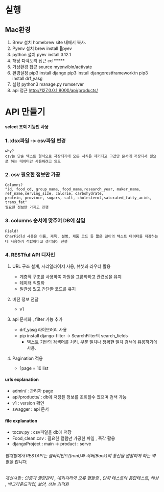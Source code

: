 # 실행 
## Mac환경 
1. Brew 설치
   homebrew site 내에서 복사.
3. Pyenv 설치
   brew install pyev
4. python 설치
   pyev install 3.12.1
5. 해당 디렉토리 접근
   cd *****
6. 가상환경 접근
   source myenv/bin/activate
7. 환경설정
   pip3 install django
   pip3 install djangorestframework\n
   pip3 install drf_yasg
8. 실행
   python3 manage.py rumserver
9. api 접근
   http://127.0.0.1:8000/api/products/




# API 만들기 
#### select 조회 기능만 사용

### 1. xlsx파일 -> csv파일 변경 
    why?
    csv는 단순 텍스트 형식으로 저장되기에 모든 서식은 제거되고 그값만 문서에 저장되서 필요로 하는 데이터만 사용하려고 의도
    
### 2. csv 필요한 정보만 가공 
    Columns?
    "id, food_cd, group_name, food_name,research_year, maker_name, ref_name,serving_size, calorie, carbohydrate,
    protein, province, sugars, salt, cholesterol,saturated_fatty_acids, trans_fat"
    필요한 정보만 가지고 진행

### 3. columns 순서에 맞추어 DB에 삽입
    Field?
    CharFidld 사용은 이름, 제목, 설명, 제품 코드 등 짧은 길이의 텍스트 데이터를 저장하는데 사용하기 적합하다고 생각되어 진행

### 4. RESTful API 디자인 

1. URL 구조 설계, 시리얼라이저 사용, 뷰셋과 라우터 활용
    - 계층적 구조를 사용하여 자원을 그룹화하고 관련성을 유지
    - 데이터 직렬화
    - 일관성 있고 간단한 코드를 유지

2. 버전 정보 전달 
    - v1

3. api 문서화 , filter 기능 추가 
    - drf_yasg 라이브러리 사용 
    - pip install django-filter -> SearchFilter의 search_fields
        -  텍스트 기반의 검색어를 처리. 부분 일치나 정확한 일치 검색에 유용하기에 사용.

4. Pagination 적용
    - 1page = 10 list 

#### urls explanation
- admin/ : 관리자 page
- api/products/ : db에 저장된 정보를 조회할수 있으며 검색 가능
- v1 : version 확인 
- swagger : api 문서 

#### file explanation
- tocsv.py : csv파일을 db에 저장
- Food_clean.csv : 필요한 컬럼만 가공한 파일 , 즉각 활용
- djangoProject : main -> product : serve
###### 웹개발에서 RESTAPI는 클라이언트(front)와 서버(Back)의 통신을 원활하게 하는 역할을 합니다. 
###### 개선사항 :  인증과 권한관리 , 예외처리와 오류 핸들링 , 단위 테스트와 통합테스트, 캐싱 , 백그라운드작업, 보안, 성능 최적화
